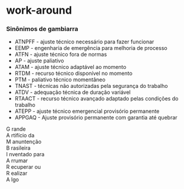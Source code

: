 # work-around

### Sinônimos de gambiarra
- ATNPFF - ajuste técnico necessário para fazer funcionar
- EEMP - engenharia de emergência para melhoria de processo
- ATFN - ajuste técnico fora de normas
- AP - ajuste paliativo
- ATAM - ajuste técnico adaptável ao momento
- RTDM - recurso técnico disponível no momento
- PTM - paliativo técnico momentâneo
- TNAST - técnicas não autorizadas pela segurança do trabalho
- ATDV - adequação técnica de duração variável
- RTAACT - recurso técnico avançado adaptado pelas condições do trabalho
- ATEPP - ajuste técnico emergencial provisório permanente
- APPGAQ - Ajuste provisório permanente com garantia até quebrar

G rande  
A rtifício da  
M anuntenção  
B rasileira  
I nventado para  
A rrumar  
R ecuperar ou  
R ealizar  
A lgo
